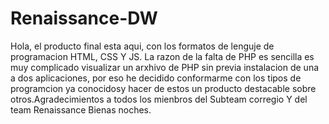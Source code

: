 # Renaissance-DW
Hola, el producto final esta aqui, con los formatos de lenguje de programacion HTML, CSS Y JS. La razon de la falta de PHP es sencilla es muy complicado visualizar un arxhivo de PHP sin previa instalacion de una a dos aplicaciones, por eso he decidido conformarme con los tipos de programcion ya conocidosy hacer de estos un producto destacable sobre otros.Agradecimientos a todos los mienbros del Subteam corregio Y del team Renaissance Bienas noches.
